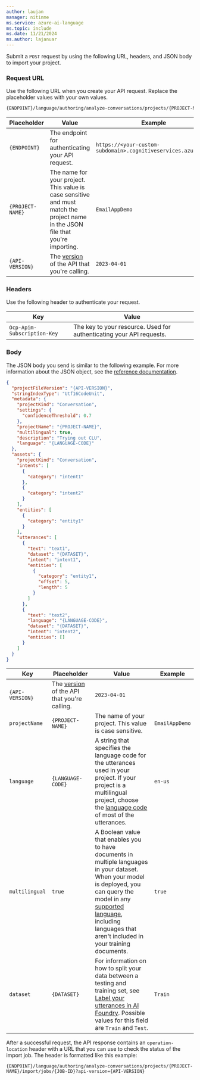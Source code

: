 ```yaml
---
author: laujan
manager: nitinme
ms.service: azure-ai-language
ms.topic: include
ms.date: 11/21/2024
ms.author: lajanuar
---
```


Submit a `POST` request by using the following URL, headers, and JSON body to import your project.

### Request URL

Use the following URL when you create your API request. Replace the placeholder values with your own values.

```rest
{ENDPOINT}/language/authoring/analyze-conversations/projects/{PROJECT-NAME}/:import?api-version={API-VERSION}
```

|Placeholder  |Value  | Example |
|---------|---------|---------|
|`{ENDPOINT}`     | The endpoint for authenticating your API request. | `https://<your-custom-subdomain>.cognitiveservices.azure.com` |
|`{PROJECT-NAME}`     | The name for your project. This value is case sensitive and must match the project name in the JSON file that you're importing. | `EmailAppDemo` |
|`{API-VERSION}`     | The [version](../../../concepts/model-lifecycle.md#api-versions) of the API that you're calling. | `2023-04-01` |

### Headers

Use the following header to authenticate your request.

|Key|Value|
|--|--|
|`Ocp-Apim-Subscription-Key`| The key to your resource. Used for authenticating your API requests.|

### Body

The JSON body you send is similar to the following example. For more information about the JSON object, see the [reference documentation](/rest/api/language/2023-04-01/conversational-analysis-authoring/import?tabs=HTTP#successful-import-project).

```json
{
  "projectFileVersion": "{API-VERSION}",
  "stringIndexType": "Utf16CodeUnit",
  "metadata": {
    "projectKind": "Conversation",
    "settings": {
      "confidenceThreshold": 0.7
    },
    "projectName": "{PROJECT-NAME}",
    "multilingual": true,
    "description": "Trying out CLU",
    "language": "{LANGUAGE-CODE}"
  },
  "assets": {
    "projectKind": "Conversation",
    "intents": [
      {
        "category": "intent1"
      },
      {
        "category": "intent2"
      }
    ],
    "entities": [
      {
        "category": "entity1"
      }
    ],
    "utterances": [
      {
        "text": "text1",
        "dataset": "{DATASET}",
        "intent": "intent1",
        "entities": [
          {
            "category": "entity1",
            "offset": 5,
            "length": 5
          }
        ]
      },
      {
        "text": "text2",
        "language": "{LANGUAGE-CODE}",
        "dataset": "{DATASET}",
        "intent": "intent2",
        "entities": []
      }
    ]
  }
}

```

|Key  |Placeholder  |Value  | Example |
|---------|---------|----------|--|
|`{API-VERSION}`     | The [version](../../../concepts/model-lifecycle.md#api-versions) of the API that you're calling. | `2023-04-01` |
| `projectName` | `{PROJECT-NAME}` | The name of your project. This value is case sensitive. | `EmailAppDemo` |
| `language` | `{LANGUAGE-CODE}` |  A string that specifies the language code for the utterances used in your project. If your project is a multilingual project, choose the [language code](../../language-support.md) of most of the utterances. |`en-us`|
| `multilingual` | `true`| A Boolean value that enables you to have documents in multiple languages in your dataset. When your model is deployed, you can query the model in any [supported language](../../language-support.md#multi-lingual-option), including languages that aren't included in your training documents. | `true`|
| `dataset` | `{DATASET}` |  For information on how to split your data between a testing and training set, see [Label your utterances in AI Foundry](../../how-to/tag-utterances.md). Possible values for this field are `Train` and `Test`. |`Train`|

After a successful request, the API response contains an `operation-location` header with a URL that you can use to check the status of the import job. The header is formatted like this example:

```http
{ENDPOINT}/language/authoring/analyze-conversations/projects/{PROJECT-NAME}/import/jobs/{JOB-ID}?api-version={API-VERSION}
``` 
